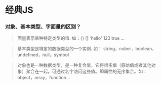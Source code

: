 # 经典JS

### 对象、基本类型、字面量的区别？

> 面量表示某种特定类型的值.  如：{} [] 'hello' 123 true ...

> 基本类型是特定的数据类型的一个实例. 如： string，nuber，boolean，undefined，null，symbol

> 对象也是一种数据类型，是一种复合值，它将很多值（原始值或者其他对象）聚合在一起，可通过名字访问这些值。即属性的无序集合。如：object，array，function...





